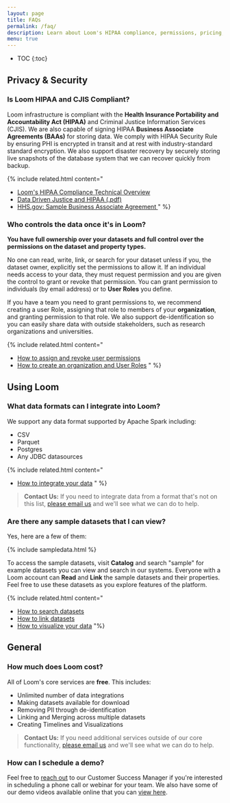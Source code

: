 ```yaml
---
layout: page
title: FAQs
permalink: /faq/
description: Learn about Loom's HIPAA compliance, permissions, pricing, and more.
menu: true
---
```


* TOC
{:toc}

## Privacy & Security

### Is Loom HIPAA and CJIS Compliant?

Loom infrastructure is compliant with the **Health Insurance Portability and Accountability Act (HIPAA)** and Criminal Justice Information Services (CJIS). We are also capable of signing HIPAA **Business Associate Agreements (BAAs)** for storing data. We comply with HIPAA Security Rule by ensuring PHI is encrypted in transit and at rest with industry-standard standard encryption. We also support disaster recovery by securely storing live snapshots of the database system that we can recover quickly from backup.

{% include related.html content="
* [Loom's HIPAA Compliance Technical Overview](/info/hipaa/)
* [Data Driven Justice and HIPAA (.pdf)](http://www.naco.org/sites/default/files/documents/DDJ%20HIPPA%20FAQs.pdf)
* [HHS.gov: Sample Business Associate Agreement ](https://www.hhs.gov/hipaa/for-professionals/covered-entities/sample-business-associate-agreement-provisions/index.html)
" %}

### Who controls the data once it's in Loom?

**You have full ownership over your datasets and full control over the permissions on the dataset and property types.**

No one can read, write, link, or search for your dataset unless if you, the dataset owner, explicitly set the permissions to allow it. If an individual needs access to your data, they must request permission and you are given the control to grant or revoke that permission. You can grant permission to individuals (by email address) or to **User Roles** you define.

If you have a team you need to grant permissions to, we recommend creating a user Role, assigning that role to members of your **organization**, and granting permission to that role. We also support de-identification so you can easily share data with outside stakeholders, such as research organizations and universities.

{% include related.html content="
* [How to assign and revoke user permissions](/guides/permissions/)
* [How to create an organization and User Roles](/guides/organizations/)
" %}

## Using Loom

### What data formats can I integrate into Loom?

We support any data format supported by Apache Spark including:
* CSV
* Parquet
* Postgres
* Any JDBC datasources

{% include related.html content="
* [How to integrate your data](/guides/integrations/)
" %}

> **Contact Us:** If you need to integrate data from a format that's not on this list, [please email us]({{site.email}}) and we'll see what we can do to help.

### Are there any sample datasets that I can view?

Yes, here are a few of them:

{% include sampledata.html %}

To access the sample datasets, visit **Catalog** and search
"sample" for example datasets you can view and search in our systems. Everyone with a Loom account can **Read** and **Link** the sample datasets and their properties. Feel free to use these datasets as you explore features of the platform.

{% include related.html
  content="
  * [How to search datasets](/guides/search/)
  * [How to link datasets](/guides/linking/)
  * [How to visualize your data](/guides/visualizations/)
"%}

## General

### How much does Loom cost?
All of Loom's core services are **free**. This includes:

* Unlimited number of data integrations
* Making datasets available for download
* Removing PII through de-identification
* Linking and Merging across multiple datasets
* Creating Timelines and Visualizations

> **Contact Us:** If you need additional services outside of our core functionality, [please email us](mailto:{{site.email}}) and we'll see what we can do to help.

### How can I schedule a demo?

Feel free to [reach out](mailto:{{site.email}}) to our Customer Success Manager if you're interested in scheduling a phone call or webinar for your team. We also have some of our demo videos available online that you can [view here](/demos/).
